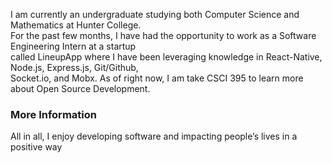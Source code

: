 I am currently an undergraduate studying both Computer Science and Mathematics at Hunter College.  
For the past few months, I have had the opportunity to work as a Software Engineering Intern at a startup   
called LineupApp where I have been leveraging knowledge in React-Native, Node.js, Express.js, Git/Github,   
Socket.io, and Mobx. As of right now, I am take CSCI 395 to learn more about Open Source Development.

### More Information

All in all, I enjoy developing software and impacting people’s lives in a positive way

